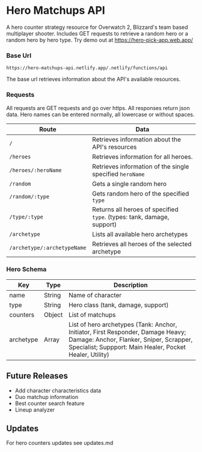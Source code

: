 # Hero Matchups API

A hero counter strategy resource for Overwatch 2, Blizzard's team based multiplayer shooter. Includes GET requests to retrieve a random hero or a random hero by hero type. Try demo out at https://hero-pick-app.web.app/ 

### Base Url
`https://hero-matchups-api.netlify.app/.netlify/functions/api`

The base url retrieves information about the API's available resources. 

### Requests 
All requests are GET requests and go over https. All responses return json data. Hero names can be entered normally, all lowercase or without spaces.

| Route | Data |
| ------------------- | --------------------------------- |
| `/` | Retrieves information about the API's resources  |
| `/heroes`           | Retrieves information for all heroes. |
| `/heroes/:heroName` | Retrieves information of the single specified `heroName` |
| `/random`           | Gets a single random hero |
| `/random/:type`     | Gets random hero of the specified `type` |
| `/type/:type`       | Returns all heroes of specified `type`. (types: tank, damage, support) |
| `/archetype` | Lists all available hero archetypes |
| `/archetype/:archetypeName` | Retrieves all heroes of the selected archetype |


### Hero Schema 
| Key | Type | Description |
| --- | ---- | ----------- |
| name | String | Name of character |
| type | String | Hero class (tank, damage, support) |
| counters | Object | List of matchups | 
| archetype | Array | List of hero archetypes (Tank: Anchor, Initiator, First Responder, Damage Heavy; Damage: Anchor, Flanker, Sniper, Scrapper, Specialist; Suppport: Main Healer, Pocket Healer, Utility) |

## Future Releases
* Add character characteristics data 
* Duo matchup information 
* Best counter search feature 
* Lineup analyzer

## Updates 
For hero counters updates see updates.md
